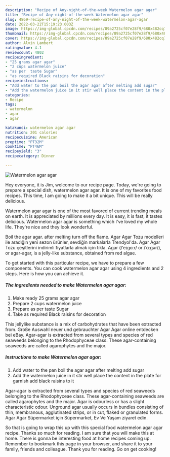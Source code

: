 ```yaml
---
description: "Recipe of Any-night-of-the-week Watermelon agar agar"
title: "Recipe of Any-night-of-the-week Watermelon agar agar"
slug: 4869-recipe-of-any-night-of-the-week-watermelon-agar-agar
date: 2022-03-22T15:19:23.003Z
image: https://img-global.cpcdn.com/recipes/89a2725cf07e28f9/680x482cq70/watermelon-agar-agar-recipe-main-photo.jpg
thumbnail: https://img-global.cpcdn.com/recipes/89a2725cf07e28f9/680x482cq70/watermelon-agar-agar-recipe-main-photo.jpg
cover: https://img-global.cpcdn.com/recipes/89a2725cf07e28f9/680x482cq70/watermelon-agar-agar-recipe-main-photo.jpg
author: Alvin Lambert
ratingvalue: 4.1
reviewcount: 4802
recipeingredient:
- "25 grams agar agar"
- "2 cups watermelon juice"
- "as per  taste Sugar"
- "as required Black raisins for decoration"
recipeinstructions:
- "Add water to the pan boil the agar agar after melting add sugar"
- "Add the watermelon juice in it stir well place the content in the plate for garnish add black raisins to it"
categories:
- Recipe
tags:
- watermelon
- agar
- agar

katakunci: watermelon agar agar 
nutrition: 201 calories
recipecuisine: American
preptime: "PT32M"
cooktime: "PT46M"
recipeyield: "3"
recipecategory: Dinner

---
```



![Watermelon agar agar](https://img-global.cpcdn.com/recipes/89a2725cf07e28f9/680x482cq70/watermelon-agar-agar-recipe-main-photo.jpg)

Hey everyone, it is Jim, welcome to our recipe page. Today, we're going to prepare a special dish, watermelon agar agar. It is one of my favorites food recipes. This time, I am going to make it a bit unique. This will be really delicious.

Watermelon agar agar is one of the most favored of current trending meals on earth. It is appreciated by millions every day. It is easy, it is fast, it tastes delicious. Watermelon agar agar is something which I've loved my whole life. They're nice and they look wonderful.

Boil the agar agar. after melting turn off the flame. Agar Agar Tozu modelleri ile aradığın yeni sezon ürünler, sevdiğin markalarla Trendyol&#39;da. Agar Agar Tozu çeşitlerini indirimli fiyatlarla almak için tıkla. Agar (/ˈeɪɡɑːr/ or /ˈɑːɡər/), or agar-agar, is a jelly-like substance, obtained from red algae.


To get started with this particular recipe, we have to prepare a few components. You can cook watermelon agar agar using 4 ingredients and 2 steps. Here is how you can achieve it.

<!--inarticleads1-->

##### The ingredients needed to make Watermelon agar agar:

1. Make ready 25 grams agar agar
1. Prepare 2 cups watermelon juice
1. Prepare as per  taste Sugar
1. Take as required Black raisins for decoration


This jellylike substance is a mix of carbohydrates that have been extracted from. Große Auswahl neuer und gebrauchter Agar Agar online entdecken bei eBay. Agar-agar is extracted from several types and species of red seaweeds belonging to the Rhodophyceae class. These agar-containing seaweeds are called agarophytes and the major. 

<!--inarticleads2-->

##### Instructions to make Watermelon agar agar:

1. Add water to the pan boil the agar agar after melting add sugar
1. Add the watermelon juice in it stir well place the content in the plate for garnish add black raisins to it


Agar-agar is extracted from several types and species of red seaweeds belonging to the Rhodophyceae class. These agar-containing seaweeds are called agarophytes and the major. Agar is odourless or has a slight characteristic odour. Unground agar usually occurs in bundles consisting of thin, membranous, agglutinated strips, or in cut, flaked or granulated forms. Agar Agar Süpermarket için Süpermarket, Ev Ve Yaşam ziyaret edin. 

So that is going to wrap this up with this special food watermelon agar agar recipe. Thanks so much for reading. I am sure that you will make this at home. There is gonna be interesting food at home recipes coming up. Remember to bookmark this page in your browser, and share it to your family, friends and colleague. Thank you for reading. Go on get cooking!

